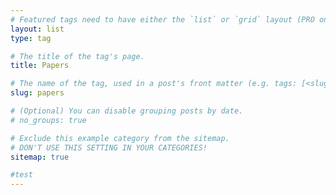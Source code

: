 ```yaml
---
# Featured tags need to have either the `list` or `grid` layout (PRO only).fds
layout: list
type: tag

# The title of the tag's page.
title: Papers

# The name of the tag, used in a post's front matter (e.g. tags: [<slug>]).
slug: papers

# (Optional) You can disable grouping posts by date.
# no_groups: true

# Exclude this example category from the sitemap.
# DON'T USE THIS SETTING IN YOUR CATEGORIES!
sitemap: true

#test
---
```

